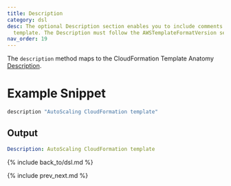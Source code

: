 ```yaml
---
title: Description
category: dsl
desc: The optional Description section enables you to include comments about your
  template. The Description must follow the AWSTemplateFormatVersion section.
nav_order: 19
---
```


The `description` method maps to the CloudFormation Template Anatomy [Description](https://docs.aws.amazon.com/AWSCloudFormation/latest/UserGuide/template-description-structure.html).

# Example Snippet


```ruby
description "AutoScaling CloudFormation template"
```

## Output

```yaml
Description: AutoScaling CloudFormation template
```

{% include back_to/dsl.md %}

{% include prev_next.md %}